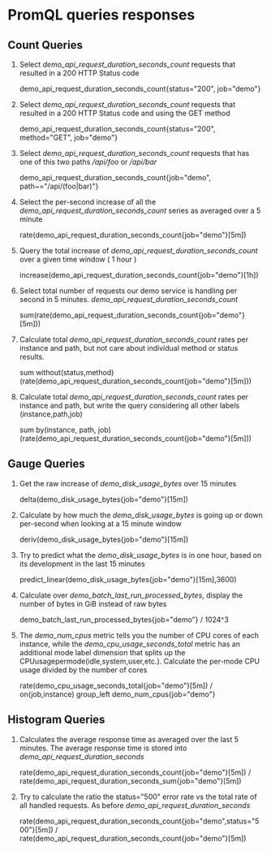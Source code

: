 # PromQL queries responses

## Count Queries
1. Select *demo_api_request_duration_seconds_count* requests that resulted in a 200 HTTP Status code

    demo_api_request_duration_seconds_count{status="200", job="demo"}

2. Select *demo_api_request_duration_seconds_count* requests that resulted in a 200 HTTP Status code and using the GET method

    demo_api_request_duration_seconds_count{status="200", method="GET", job="demo"}

3. Select *demo_api_request_duration_seconds_count* requests that has one of this two paths */api/foo* or */api/bar*

    demo_api_request_duration_seconds_count{job="demo", path~="/api/(foo|bar)"}

4. Select the per-second increase of all the *demo_api_request_duration_seconds_count* series as averaged over a 5 minute

    rate(demo_api_request_duration_seconds_count{job="demo"}[5m])

5. Query the total increase of *demo_api_request_duration_seconds_count* over a given time window ( 1 hour )

    increase(demo_api_request_duration_seconds_count{job="demo"}[1h])

6. Select total number of requests our demo service is handling per second in 5 minutes.  *demo_api_request_duration_seconds_count*

    sum(rate(demo_api_request_duration_seconds_count{job="demo"}[5m]))

7. Calculate total *demo_api_request_duration_seconds_count* rates per instance and path, but not care about individual method or status results.

    sum without(status,method) (rate(demo_api_request_duration_seconds_count{job="demo"}[5m]))

8. Calculate total *demo_api_request_duration_seconds_count* rates per instance and path, but write the query considering all other labels (instance,path,job)

    sum by(instance, path, job)  (rate(demo_api_request_duration_seconds_count{job="demo"}[5m]))

## Gauge Queries
1. Get the raw increase of *demo_disk_usage_bytes* over 15 minutes

   delta(demo_disk_usage_bytes{job="demo"}[15m])

2. Calculate by how much the *demo_disk_usage_bytes* is going up or down per-second when looking at a 15 minute window

   deriv(demo_disk_usage_bytes{job="demo"}[15m])

3. Try to predict what the *demo_disk_usage_bytes* is in one hour, based on its development in the last 15 minutes

   predict_linear(demo_disk_usage_bytes{job="demo"}[15m],3600)

4. Calculate over *demo_batch_last_run_processed_bytes*, display the number of bytes in GiB instead of raw bytes

   demo_batch_last_run_processed_bytes{job="demo"} / 1024^3

5. The *demo_num_cpus* metric tells you the number of CPU cores of each instance, while the *demo_cpu_usage_seconds_total* metric has an additional mode label dimension that splits up the CPUusagepermode(idle,system,user,etc.). Calculate the per-mode CPU usage divided by the number of cores

   rate(demo_cpu_usage_seconds_total{job="demo"}[5m]) / on(job,instance) group_left demo_num_cpus{job="demo"}

## Histogram Queries
1. Calculates the average response time as averaged over the last 5 minutes. The average response time is stored into *demo_api_request_duration_seconds*

   rate(demo_api_request_duration_seconds_count{job="demo"}[5m]) / rate(demo_api_request_duration_seconds_sum{job="demo"}[5m])

2. Try to calculate the ratio  the status="500" error rate vs the total rate of all handled requests. As before *demo_api_request_duration_seconds*

   rate(demo_api_request_duration_seconds_count{job="demo",status="500"}[5m]) / rate(demo_api_request_duration_seconds_count{job="demo"}[5m])